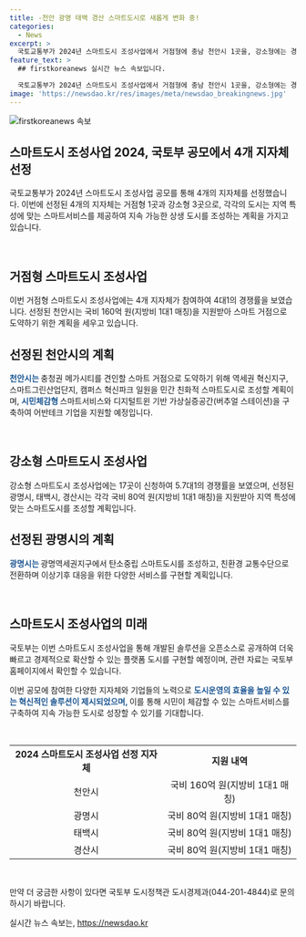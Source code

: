 ```yaml
---
title: -천안 광명 태백 경산 스마트도시로 새롭게 변화 중!
categories:
  - News
excerpt: >
  국토교통부가 2024년 스마트도시 조성사업에서 거점형에 충남 천안시 1곳을, 강소형에는 경기 광명시, 강원 태백시, 경북 경산시 등 3곳을 선정했다. 이 사업은 지자체와 민간기업이 협력하여 지역 특성에 맞는 혁신적인 스마트서비스를 개발하는 것이 목적이다. 선정된 지자체에는 각각 3년 동안 국비와 지방비 1대1 매칭으로 지원이 예정되어 있으며, 스마트도시는 인공지능, 음성기반 노면분석, 탄소중립 자율주행 셔틀 등 혁신적인 기술을 활용할 예정이다. 또한, 국토부는 이번 사업을 통해 오픈소스로 공개된 솔루션을 활용하여 스마트서비스를 빠르고 경제적으로 확산할 수 있는 플랫폼 도시를 구현할 계획이며, 이에 대한 자세한 내용은 스마트시티 종합포털 누리집에서 확인 가능하다.
feature_text: >
  ## firstkoreanews 실시간 뉴스 속보입니다.

  국토교통부가 2024년 스마트도시 조성사업에서 거점형에 충남 천안시 1곳을, 강소형에는 경기 광명시, 강원 태백시, 경북 경산시 등 3곳을 선정했다. 이 사업은 지자체와 민간기업이 협력하여 지역 특성에 맞는 혁신적인 스마트서비스를 개발하는 것이 목적이다. 선정된 지자체에는 각각 3년 동안 국비와 지방비 1대1 매칭으로 지원이 예정되어 있으며, 스마트도시는 인공지능, 음성기반 노면분석, 탄소중립 자율주행 셔틀 등 혁신적인 기술을 활용할 예정이다. 또한, 국토부는 이번 사업을 통해 오픈소스로 공개된 솔루션을 활용하여 스마트서비스를 빠르고 경제적으로 확산할 수 있는 플랫폼 도시를 구현할 계획이며, 이에 대한 자세한 내용은 스마트시티 종합포털 누리집에서 확인 가능하다.
image: 'https://newsdao.kr/res/images/meta/newsdao_breakingnews.jpg'
---
```


<p><img src="https://newsdao.kr/res/images/meta/newsdao_breakingnews.jpg" alt="firstkoreanews 속보" /></p>

<h2 data-ke-size="size26">스마트도시 조성사업 2024, 국토부 공모에서 4개 지자체 선정</h2>

<p>국토교통부가 2024년 스마트도시 조성사업 공모를 통해 4개의 지자체를 선정했습니다. 이번에 선정된 4개의 지자체는 거점형 1곳과 강소형 3곳으로, 각각의 도시는 지역 특성에 맞는 스마트서비스를 제공하여 지속 가능한 상생 도시를 조성하는 계획을 가지고 있습니다.</p>

<p data-ke-size="size16">&nbsp;</p>

<h2 data-ke-size="size24">거점형 스마트도시 조성사업</h2>

<p>이번 거점형 스마트도시 조성사업에는 4개 지자체가 참여하여 4대1의 경쟁률을 보였습니다. 선정된 천안시는 국비 160억 원(지방비 1대1 매칭)을 지원받아 스마트 거점으로 도약하기 위한 계획을 세우고 있습니다.</p>

<h2 data-ke-size="size24">선정된 천안시의 계획</h2>

<p><b><span style="color: #1a5490;">천안시는 </span></b>충청권 메가시티를 견인할 스마트 거점으로 도약하기 위해 역세권 혁신지구, 스마트그린산업단지, 캠퍼스 혁신파크 일원을 민간 친화적 스마트도시로 조성할 계획이며, <b><span style="color: #1a5490;">시민체감형 </span></b>스마트서비스와 디지털트윈 기반 가상실증공간(버추얼 스테이션)을 구축하여 어반테크 기업을 지원할 예정입니다.</p>

<p data-ke-size="size16">&nbsp;</p>

<h2 data-ke-size="size24">강소형 스마트도시 조성사업</h2>

<p>강소형 스마트도시 조성사업에는 17곳이 신청하여 5.7대1의 경쟁률을 보였으며, 선정된 광명시, 태백시, 경산시는 각각 국비 80억 원(지방비 1대1 매칭)을 지원받아 지역 특성에 맞는 스마트도시를 조성할 계획입니다.</p>

<h2 data-ke-size="size24">선정된 광명시의 계획</h2>

<p><b><span style="color: #1a5490;">광명시는 </span></b>광명역세권지구에서 탄소중립 스마트도시를 조성하고, 친환경 교통수단으로 전환하며 이상기후 대응을 위한 다양한 서비스를 구현할 계획입니다.</p>

<p data-ke-size="size16">&nbsp;</p>

<h2 data-ke-size="size24">스마트도시 조성사업의 미래</h2>

<p>국토부는 이번 스마트도시 조성사업을 통해 개발된 솔루션을 오픈소스로 공개하여 더욱 빠르고 경제적으로 확산할 수 있는 플랫폼 도시를 구현할 예정이며, 관련 자료는 국토부 홈페이지에서 확인할 수 있습니다.</p>

<p>이번 공모에 참여한 다양한 지자체와 기업들의 노력으로 <b><span style="color: #1a5490;">도시운영의 효율을 높일 수 있는 혁신적인 솔루션이 제시되었으며, </span></b>이를 통해 시민이 체감할 수 있는 스마트서비스를 구축하여 지속 가능한 도시로 성장할 수 있기를 기대합니다.</p>

<p data-ke-size="size16">&nbsp;</p>

<table>
    <tr>
        <td style="text-align: center; height: 17px;"><b>2024 스마트도시 조성사업 선정 지자체</b></td>
        <td style="text-align: center; height: 17px;"><b>지원 내역</b></td>
    </tr>
    <tr>
        <td style="text-align: center; height: 17px;">천안시</td>
        <td style="text-align: center; height: 17px;">국비 160억 원(지방비 1대1 매칭)</td>
    </tr>
    <tr>
        <td style="text-align: center; height: 17px;">광명시</td>
        <td style="text-align: center; height: 17px;">국비 80억 원(지방비 1대1 매칭)</td>
    </tr>
    <tr>
        <td style="text-align: center; height: 17px;">태백시</td>
        <td style="text-align: center; height: 17px;">국비 80억 원(지방비 1대1 매칭)</td>
    </tr>
    <tr>
        <td style="text-align: center; height: 17px;">경산시</td>
        <td style="text-align: center; height: 17px;">국비 80억 원(지방비 1대1 매칭)</td>
    </tr>
</table>

<p data-ke-size="size16">&nbsp;</p>

<p>만약 더 궁금한 사항이 있다면 국토부 도시정책관 도시경제과(044-201-4844)로 문의하시기 바랍니다.</p>
실시간 뉴스 속보는, <a href="https://newsdao.kr" rel="dofollow">https://newsdao.kr</a>


